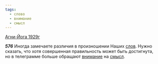 ```yaml
---
tags:
  - слово
  - внимание
  - смысл
---
```


[Агни-Йога 1929г](https://127.0.0.1:4002/agni/1929)

___576___
Иногда замечаете различия в произношении Наших [слов](../../../tags/#слово). Нужно сказать, что хотя совершенная правильность может быть достигнута, но в телеграмме больше обращают [внимание](../../../tags/#внимание) на [смысл](../../../tags/#смысл).